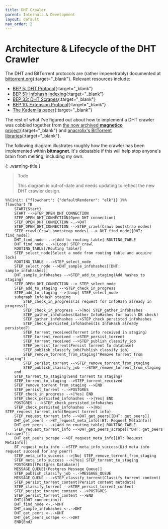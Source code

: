 ```yaml
---
title: DHT Crawler
parent: Internals & Development
layout: default
nav_order: 2
---
```


# Architecture & Lifecycle of the DHT Crawler

The DHT and BitTorrent protocols are (rather impenetrably) documented at [bittorrent.org](http://bittorrent.org/beps/bep_0000.html){:target="\_blank"}. Relevant resources include:

- [BEP 5: DHT Protocol](http://bittorrent.org/beps/bep_0005.html){:target="\_blank"}
- [BEP 51: Infohash Indexing](https://www.bittorrent.org/beps/bep_0051.html){:target="\_blank"}
- [BEP 33: DHT Scrapes](https://www.bittorrent.org/beps/bep_0033.html){:target="\_blank"}
- [BEP 10: Extension Protocol](https://www.bittorrent.org/beps/bep_0010.html){:target="\_blank"}
- [The Kademlia paper](https://pdos.csail.mit.edu/~petar/papers/maymounkov-kademlia-lncs.pdf){:target="\_blank"}

The rest of what I've figured out about how to implement a DHT crawler was cobbled together from [the now archived **magnetico** project](https://github.com/boramalper/magnetico){:target="\_blank"} and [anacrolix's BitTorrent libraries](https://github.com/anacrolix){:target="\_blank"}.

The following diagram illustrates roughly how the crawler has been implemented within **bitmagnet**. It's debatable if this will help stop anyone's brain from melting, including my own.

{: .warning-title }

> Todo
>
> This diagram is out-of-date and needs updating to reflect the new DHT crawler design.

```mermaid
%%{init: {"flowchart": {"defaultRenderer": "elk"}} }%%
flowchart TB
    START{Start}
    START -->STEP_OPEN_DHT_CONNECTION
    STEP_OPEN_DHT_CONNECTION(Open DHT connection)
    STEP_OPEN_DHT_CONNECTION -.->DHT
    STEP_OPEN_DHT_CONNECTION -->STEP_crawl(Crawl bootstrap nodes)
    STEP_crawl(Crawl bootstrap nodes) --> DHT_find_node[[DHT: find_node]]
    DHT_find_node -.->|Add to routing table| ROUTING_TABLE
    DHT_find_node -.->|Loop| STEP_crawl
    ROUTING_TABLE[/Routing Table/]
    STEP_select_node(Select a node from routing table and acquire lock)
    ROUTING_TABLE -.->STEP_select_node
    STEP_select_node -->DHT_sample_infohashes[[DHT: sample_infohashes]]
    DHT_sample_infohashes -->STEP_add_to_staging(Add hashes to staging)
    STEP_OPEN_DHT_CONNECTION --> STEP_select_node
    STEP_add_to_staging -->STEP_check_in_progress
    STEP_add_to_staging -->|Loop| STEP_select_node
    subgraph InfoHash staging
        STEP_check_in_progress(Is request for InfoHash already in progress?)
        STEP_check_in_progress -->|No| STEP_gather_infohashes
        STEP_gather_infohashes(Gather InfoHashes for batch DB check)
        STEP_gather_infohashes -->STEP_check_persisted_infohashes
        STEP_check_persisted_infohashes(Is InfoHash already persisted?)
        STEP_torrent_received(Torrent info received in staging)
        STEP_torrent_received -->STEP_persist_torrent
        STEP_torrent_received -->STEP_publish_classify_job
        STEP_persist_torrent(Persist torrent to database)
        STEP_publish_classify_job(Publish classify job)
        STEP_remove_torrent_from_staging("Remove torrent from staging")
        STEP_persist_torrent -->STEP_remove_torrent_from_staging
        STEP_publish_classify_job -->STEP_remove_torrent_from_staging
    end
    STEP_torrent_to_staging(Send torrent to staging)
    STEP_torrent_to_staging -->STEP_torrent_received
    STEP_remove_torrent_from_staging -->END
    STEP_persist_torrent -.->POSTGRES
    STEP_check_in_progress -->|Yes| END
    STEP_check_persisted_infohashes -->|Yes| END
    POSTGRES -.->STEP_check_persisted_infohashes
    STEP_check_persisted_infohashes -->|No| STEP_request_torrent_info(Request torrent info)
    STEP_request_torrent_info -->DHT_get_peers[[DHT: get_peers]]
    DHT_get_peers -->BT_request_meta_info[[BT: Request MetaInfo]]
    DHT_get_peers -.->|Add to routing table| ROUTING_TABLE
    STEP_request_torrent_info -->DHT_get_peers_scrape[["DHT: get_peers (scrape)"]]
    DHT_get_peers_scrape -->BT_request_meta_info[[BT: Request MetaInfo]]
    BT_request_meta_info -->STEP_meta_info_success(Did meta info request succeed for any peer?)
    STEP_meta_info_success -->|No| STEP_remove_torrent_from_staging
    STEP_meta_info_success -->|Yes| STEP_torrent_to_staging
    POSTGRES[(Postgres Database)]
    MESSAGE_QUEUE[(Postgres Message Queue)]
    STEP_publish_classify_job -.->MESSAGE_QUEUE
    MESSAGE_QUEUE -.->STEP_classify_torrent(Classify torrent content)
    STEP_persist_torrent_content(Persist content metadata)
    STEP_classify_torrent -->STEP_persist_torrent_content
    STEP_persist_torrent_content -.->POSTGRES
    STEP_persist_torrent_content -->END
    DHT((DHT connection))
    DHT_find_node <-.->DHT
    DHT_sample_infohashes <-.->DHT
    DHT_get_peers <-.->DHT
    DHT_get_peers_scrape <-.->DHT
    END{End}
```

[comment]: <> (Need to enable panning and zooming for this ridiculous diagram, let the hacking commence!)
[comment]: <> (panzoom comes from https://github.com/timmywil/panzoom)

<script src="https://unpkg.com/@panzoom/panzoom@4.5.1/dist/panzoom.min.js"></script>
<script>
const i = setInterval(() => {
    const elem = document.querySelector('.language-mermaid');
    const svgElem = elem.childNodes[0];
    if (svgElem?.tagName === 'svg') {
        clearInterval(i);
        const parentElem = elem.parentElement;
        parentElem.style.overflow = 'hidden';
        const pz = Panzoom(svgElem);
        parentElem.addEventListener('wheel', pz.zoomWithWheel);
        const grandparentElem = parentElem.parentElement;
        const zoomIn = document.createElement('button');
        zoomIn.innerText = '+';
        grandparentElem.insertBefore(zoomIn, parentElem);
        zoomIn.addEventListener('click', () => pz.zoomIn());
        const zoomOut = document.createElement('button');
        zoomOut.innerText = '-';
        grandparentElem.insertBefore(zoomOut, parentElem);
        zoomOut.addEventListener('click', () => pz.zoomOut());
        const reset = document.createElement('button');
        reset.innerText = 'Reset';
        grandparentElem.insertBefore(reset, parentElem);
        reset.addEventListener('click', () => pz.reset());
    }
}, 100)
</script>
